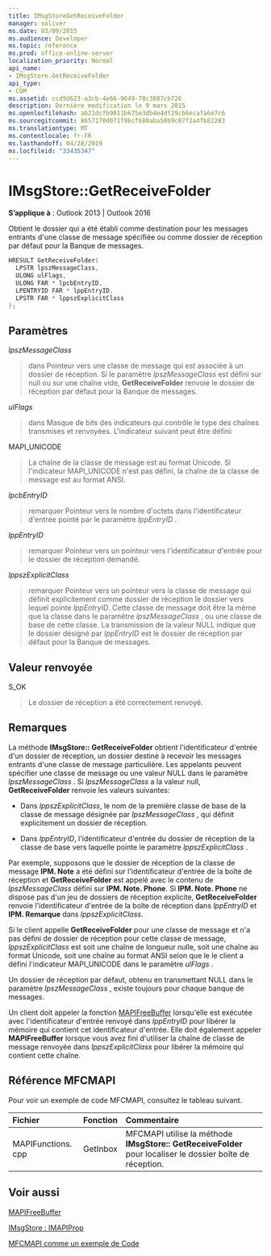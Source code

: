 ```yaml
---
title: IMsgStoreGetReceiveFolder
manager: soliver
ms.date: 03/09/2015
ms.audience: Developer
ms.topic: reference
ms.prod: office-online-server
localization_priority: Normal
api_name:
- IMsgStore.GetReceiveFolder
api_type:
- COM
ms.assetid: ccd9d623-a3cb-4e66-9649-78c3887cb726
description: Dernière modification le 9 mars 2015
ms.openlocfilehash: ab21dcfb9011b675e3db4e4df29cb6ecafa6e7c6
ms.sourcegitcommit: 8657170d071f9bcf680aba50b9c07f2a4fb82283
ms.translationtype: MT
ms.contentlocale: fr-FR
ms.lasthandoff: 04/28/2019
ms.locfileid: "33435347"
---
```

# <a name="imsgstoregetreceivefolder"></a>IMsgStore::GetReceiveFolder

  
  
**S’applique à** : Outlook 2013 | Outlook 2016 
  
Obtient le dossier qui a été établi comme destination pour les messages entrants d'une classe de message spécifiée ou comme dossier de réception par défaut pour la Banque de messages.
  
```cpp
HRESULT GetReceiveFolder(
  LPSTR lpszMessageClass,
  ULONG ulFlags,
  ULONG FAR * lpcbEntryID,
  LPENTRYID FAR * lppEntryID,
  LPSTR FAR * lppszExplicitClass
);
```

## <a name="parameters"></a>Paramètres

 _lpszMessageClass_
  
> dans Pointeur vers une classe de message qui est associée à un dossier de réception. Si le paramètre _lpszMessageClass_ est défini sur null ou sur une chaîne vide, **GetReceiveFolder** renvoie le dossier de réception par défaut pour la Banque de messages. 
    
 _ulFlags_
  
> dans Masque de bits des indicateurs qui contrôle le type des chaînes transmises et renvoyées. L'indicateur suivant peut être défini:
    
MAPI_UNICODE 
  
> La chaîne de la classe de message est au format Unicode. Si l'indicateur MAPI_UNICODE n'est pas défini, la chaîne de la classe de message est au format ANSI.
    
 _lpcbEntryID_
  
> remarquer Pointeur vers le nombre d'octets dans l'identificateur d'entrée pointé par le paramètre _lppEntryID_ . 
    
 _lppEntryID_
  
> remarquer Pointeur vers un pointeur vers l'identificateur d'entrée pour le dossier de réception demandé.
    
 _lppszExplicitClass_
  
> remarquer Pointeur vers un pointeur vers la classe de message qui définit explicitement comme dossier de réception le dossier vers lequel pointe _lppEntryID_. Cette classe de message doit être la même que la classe dans le paramètre _lpszMessageClass_ , ou une classe de base de cette classe. La transmission de la valeur NULL indique que le dossier désigné par _lppEntryID_ est le dossier de réception par défaut pour la Banque de messages. 
    
## <a name="return-value"></a>Valeur renvoyée

S_OK 
  
> Le dossier de réception a été correctement renvoyé.
    
## <a name="remarks"></a>Remarques

La méthode **IMsgStore:: GetReceiveFolder** obtient l'identificateur d'entrée d'un dossier de réception, un dossier destiné à recevoir les messages entrants d'une classe de message particulière. Les appelants peuvent spécifier une classe de message ou une valeur NULL dans le paramètre _lpszMessageClass_ . Si _lpszMessageClass_ a la valeur null, **GetReceiveFolder** renvoie les valeurs suivantes: 
  
- Dans _lppszExplicitClass_, le nom de la première classe de base de la classe de message désignée par _lpszMessageClass_ , qui définit explicitement un dossier de réception. 
    
- Dans _lppEntryID_, l'identificateur d'entrée du dossier de réception de la classe de base vers laquelle pointe le paramètre _lppszExplicitClass_ . 
    
Par exemple, supposons que le dossier de réception de la classe de message **IPM. Note** a été défini sur l'identificateur d'entrée de la boîte de réception et **GetReceiveFolder** est appelé avec le contenu de _lpszMessageClass_ défini sur **IPM. Note. Phone**. Si **IPM. Note. Phone** ne dispose pas d'un jeu de dossiers de réception explicite, **GetReceiveFolder** renvoie l'identificateur d'entrée de la boîte de réception dans _lppEntryID_ et **IPM. Remarque** dans _lppszExplicitClass_.
  
Si le client appelle **GetReceiveFolder** pour une classe de message et n'a pas défini de dossier de réception pour cette classe de message, _lppszExplicitClass_ est soit une chaîne de longueur nulle, soit une chaîne au format Unicode, soit une chaîne au format ANSI selon que le le client a défini l'indicateur MAPI_UNICODE dans le paramètre _ulFlags_ . 
  
Un dossier de réception par défaut, obtenu en transmettant NULL dans le paramètre _lpszMessageClass_ , existe toujours pour chaque banque de messages. 
  
Un client doit appeler la fonction [MAPIFreeBuffer](mapifreebuffer.md) lorsqu'elle est exécutée avec l'identificateur d'entrée renvoyé dans _lppEntryID_ pour libérer la mémoire qui contient cet identificateur d'entrée. Elle doit également appeler **MAPIFreeBuffer** lorsque vous avez fini d'utiliser la chaîne de classe de message renvoyée dans _lppszExplicitClass_ pour libérer la mémoire qui contient cette chaîne. 
  
## <a name="mfcmapi-reference"></a>Référence MFCMAPI

Pour voir un exemple de code MFCMAPI, consultez le tableau suivant.
  
|**Fichier**|**Fonction**|**Commentaire**|
|:-----|:-----|:-----|
|MAPIFunctions. cpp  <br/> |GetInbox  <br/> |MFCMAPI utilise la méthode **IMsgStore:: GetReceiveFolder** pour localiser le dossier boîte de réception.  <br/> |
   
## <a name="see-also"></a>Voir aussi



[MAPIFreeBuffer](mapifreebuffer.md)
  
[IMsgStore : IMAPIProp](imsgstoreimapiprop.md)


[MFCMAPI comme un exemple de Code](mfcmapi-as-a-code-sample.md)

